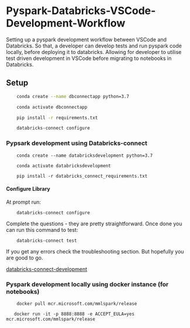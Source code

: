 # Pyspark-Databricks-VSCode-Development-Workflow
Setting up a pyspark development workflow between VSCode and Databricks. So that, a developer can develop tests and run pyspark code locally, before deploying it to databricks. Allowing for developer to utilise test driven development in VSCode before migrating to notebooks in Databricks.  


## Setup

``` bash
    conda create --name dbconnectapp python=3.7
```

``` bash
    conda activate dbconnectapp 
```

``` bash
    pip install -r requirements.txt
```

``` bash
    databricks-connect configure
```


### Pypsark development using Databricks-connect



```
    conda create --name databricksdevelopment python=3.7
```

```
    conda activate databricksdevelopment
```

```
    pip install -r databricks_connect_requirements.txt
```


#### Configure Library

At prompt run:

```
    databricks-connect configure
```

Complete the questions - they are pretty straightforward. Once done you can run this command to test:

```
    databricks-connect test
```

If you get any errors check the troubleshooting section. But hopefully you are good to go.

[databricks-connect-development](https://datathirst.net/blog/2019/3/7/databricks-connect-finally)




### Pyspark development locally using docker instance (for notebooks)

```
    docker pull mcr.microsoft.com/mmlspark/release
```

```
   docker run -it -p 8888:8888 -e ACCEPT_EULA=yes mcr.microsoft.com/mmlspark/release
```
